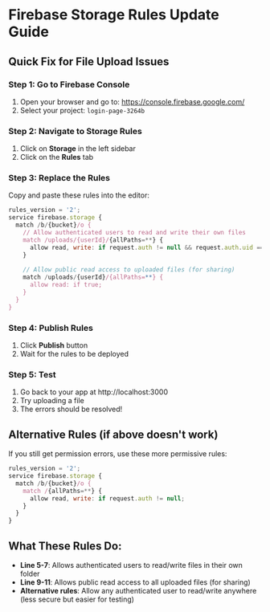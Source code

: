 # Firebase Storage Rules Update Guide

## Quick Fix for File Upload Issues

### Step 1: Go to Firebase Console
1. Open your browser and go to: https://console.firebase.google.com/
2. Select your project: `login-page-3264b`

### Step 2: Navigate to Storage Rules
1. Click on **Storage** in the left sidebar
2. Click on the **Rules** tab

### Step 3: Replace the Rules
Copy and paste these rules into the editor:

```javascript
rules_version = '2';
service firebase.storage {
  match /b/{bucket}/o {
    // Allow authenticated users to read and write their own files
    match /uploads/{userId}/{allPaths=**} {
      allow read, write: if request.auth != null && request.auth.uid == userId;
    }
    
    // Allow public read access to uploaded files (for sharing)
    match /uploads/{userId}/{allPaths=**} {
      allow read: if true;
    }
  }
}
```

### Step 4: Publish Rules
1. Click **Publish** button
2. Wait for the rules to be deployed

### Step 5: Test
1. Go back to your app at http://localhost:3000
2. Try uploading a file
3. The errors should be resolved!

## Alternative Rules (if above doesn't work)
If you still get permission errors, use these more permissive rules:

```javascript
rules_version = '2';
service firebase.storage {
  match /b/{bucket}/o {
    match /{allPaths=**} {
      allow read, write: if request.auth != null;
    }
  }
}
```

## What These Rules Do:
- **Line 5-7**: Allows authenticated users to read/write files in their own folder
- **Line 9-11**: Allows public read access to all uploaded files (for sharing)
- **Alternative rules**: Allow any authenticated user to read/write anywhere (less secure but easier for testing) 
